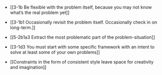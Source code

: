 - [[3-1b Be flexible with the problem itself, because you may not know what’s the real problem yet]]
- [[3-1b1 Occasionally revisit the problem itself. Occasionally check in on long-term.]]
- [[5-2b1a3 Extract the most problematic part of the problem-situation]]

- [[3-1d3 You must start with some specific framework with an intent to solve at least some of your own problems]]

- [[Constraints in the form of consistent style leave space for creativity and imagination]]
